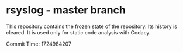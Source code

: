 # rsyslog - master branch

This repository contains the frozen state of the repository.
Its history is cleared. It is used only for static code
analysis with Codacy.

Commit Time: 1724984207